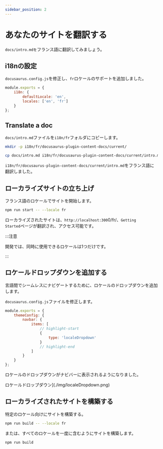 ```yaml
---
sidebar_position: 2
---
```


# あなたのサイトを翻訳する

<code>docs/intro.mdを</code>フランス語に翻訳してみましょう。

## i18nの設定

<code>docusaurus.config.js</code>を修正し、<code>fr</code>ロケールのサポートを追加しました。

```js title="docusaurus.config.js"
module.exports = {
	i18n: {
		defaultLocale: 'en',
		locales: ['en', 'fr']
	}
};
```

## Translate a doc

<code>docs/intro.md</code>ファイルを<code>i18n/fr</code>フォルダにコピーします。

```bash
mkdir -p i18n/fr/docusaurus-plugin-content-docs/current/

cp docs/intro.md i18n/fr/docusaurus-plugin-content-docs/current/intro.md
```

<code>i18n/fr/docusaurus-plugin-content-docs/current/intro.md</code>をフランス語に翻訳しました。

## ローカライズサイトの立ち上げ

フランス語のロケールでサイトを開始します。

```bash
npm run start -- --locale fr
```

ローカライズされたサイトは、<code>http://localhost:300</code>0/fr/、<code>Getting Started</code>ページが翻訳され、アクセス可能です。

:::注意

開発では、同時に使用できるロケールは1つだけです。

:::

## ロケールドロップダウンを追加する

言語間でシームレスにナビゲートするために、ロケールのドロップダウンを追加します。

<code>docusaurus.config.js</code>ファイルを修正します。

```js title="docusaurus.config.js"
module.exports = {
	themeConfig: {
		navbar: {
			items: [
				// highlight-start
				{
					type: 'localeDropdown'
				}
				// highlight-end
			]
		}
	}
};
```

ロケールのドロップダウンがナビバーに表示されるようになりました。

ロケールドロップダウン]\(./img/localeDropdown.png)

## ローカライズされたサイトを構築する

特定のロケール向けにサイトを構築する。

```bash
npm run build -- --locale fr
```

または、すべてのロケールを一度に含むようにサイトを構築します。

```bash
npm run build
```
